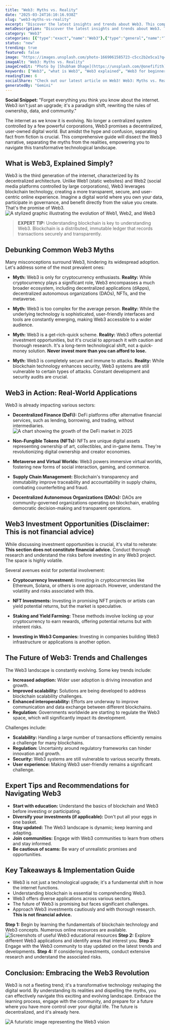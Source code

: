 ```yaml
---
title: "Web3: Myths vs. Reality"
date: "2025-03-24T16:10:16.938Z"
slug: "web3-myths-vs-reality"
excerpt: "Discover the latest insights and trends about Web3. This comprehensive guide covers everything you need to know about Web3 in 2025."
metaDescription: "Discover the latest insights and trends about Web3. This comprehensive guide covers everything you need to know about Web3 in 2025."
category: "Web3"
categories: [{"type":"exact","name":"Web3"},{"type":"general","name":"Technology"},{"type":"medium","name":"Software Engineering"},{"type":"specific","name":"Decentralized Applications"},{"type":"niche","name":"Smart Contract Security"}]
status: "new"
trending: true
featured: false
image: "https://images.unsplash.com/photo-1669061585723-c5cc2b2e5ca1?q=85&w=1200&fit=max&fm=webp&auto=compress"
imageAlt: "Web3: Myths vs. Reality"
imageCredit: "Photo by [Shubham Dhage](https://unsplash.com/@onefifith) on Unsplash"
keywords: ["Web3", "what is Web3", "Web3 explained", "Web3 for beginners", "Web3 investment opportunities", "best Web3 projects", "future of Web3", "Web3 blockchain technology", "how to invest in Web3", "Web3 cryptocurrency"]
readingTime: 6
socialShare: "Check out our latest article on Web3! Web3: Myths vs. Reality #Web3 #what is Web3 #Web3 explained"
generatedBy: "Gemini"
---
```




**Social Snippet:**  "Forget everything you think you know about the internet. Web3 isn't just an upgrade; it's a paradigm shift, rewriting the rules of ownership, data, and community."

The internet as we know it is evolving.  No longer a centralized system controlled by a few powerful corporations, Web3 promises a decentralized, user-owned digital world. But amidst the hype and confusion, separating fact from fiction is crucial. This comprehensive guide will dissect the Web3 narrative, separating the myths from the realities, empowering you to navigate this transformative technological landscape.

## What is Web3, Explained Simply?

Web3 is the third generation of the internet, characterized by its decentralized architecture.  Unlike Web1 (static websites) and Web2 (social media platforms controlled by large corporations), Web3 leverages blockchain technology, creating a more transparent, secure, and user-centric online experience.  Imagine a digital world where you own your data, participate in governance, and benefit directly from the value you create. That's the promise of Web3. ![A stylized graphic illustrating the evolution of Web1, Web2, and Web3](https://images.unsplash.com/photo-1669061585723-c5cc2b2e5ca1?q=85&w=1200&fit=max&fm=webp&auto=compress)

> **EXPERT TIP:** Understanding blockchain is key to understanding Web3.  Blockchain is a distributed, immutable ledger that records transactions securely and transparently.

## Debunking Common Web3 Myths

Many misconceptions surround Web3, hindering its widespread adoption. Let's address some of the most prevalent ones:

* **Myth:** Web3 is only for cryptocurrency enthusiasts.  **Reality:** While cryptocurrency plays a significant role, Web3 encompasses a much broader ecosystem, including decentralized applications (dApps), decentralized autonomous organizations (DAOs), NFTs, and the metaverse.

* **Myth:** Web3 is too complex for the average person.  **Reality:** While the underlying technology is sophisticated, user-friendly interfaces and tools are constantly emerging, making Web3 accessible to a wider audience.

* **Myth:** Web3 is a get-rich-quick scheme.  **Reality:**  Web3 offers potential investment opportunities, but it's crucial to approach it with caution and thorough research.  It's a long-term technological shift, not a quick-money solution.  **Never invest more than you can afford to lose.**

* **Myth:** Web3 is completely secure and immune to attacks.  **Reality:** While blockchain technology enhances security, Web3 systems are still vulnerable to certain types of attacks. Constant development and security audits are crucial.

## Web3 in Action: Real-World Applications

Web3 is already impacting various sectors:

* **Decentralized Finance (DeFi):** DeFi platforms offer alternative financial services, such as lending, borrowing, and trading, without intermediaries.  ![A chart showing the growth of the DeFi market in 2025](https://images.unsplash.com/photo-1660905419259-0eccba887eb3?q=85&w=1200&fit=max&fm=webp&auto=compress)

* **Non-Fungible Tokens (NFTs):** NFTs are unique digital assets representing ownership of art, collectibles, and in-game items. They're revolutionizing digital ownership and creator economies.

* **Metaverse and Virtual Worlds:** Web3 powers immersive virtual worlds, fostering new forms of social interaction, gaming, and commerce.

* **Supply Chain Management:** Blockchain's transparency and immutability improve traceability and accountability in supply chains, combating counterfeiting and fraud.

* **Decentralized Autonomous Organizations (DAOs):** DAOs are community-governed organizations operating on blockchain, enabling democratic decision-making and transparent operations.

##  Web3 Investment Opportunities (Disclaimer: This is not financial advice)

While discussing investment opportunities is crucial, it's vital to reiterate: **This section does not constitute financial advice.**  Conduct thorough research and understand the risks before investing in any Web3 project. The space is highly volatile.

Several avenues exist for potential involvement:

* **Cryptocurrency Investment:** Investing in cryptocurrencies like Ethereum, Solana, or others is one approach.  However, understand the volatility and risks associated with this.

* **NFT Investments:** Investing in promising NFT projects or artists can yield potential returns, but the market is speculative.

* **Staking and Yield Farming:**  These methods involve locking up your cryptocurrency to earn rewards, offering potential returns but with inherent risks.

* **Investing in Web3 Companies:**  Investing in companies building Web3 infrastructure or applications is another option.

## The Future of Web3: Trends and Challenges

The Web3 landscape is constantly evolving. Some key trends include:

* **Increased adoption:**  Wider user adoption is driving innovation and growth.
* **Improved scalability:**  Solutions are being developed to address blockchain scalability challenges.
* **Enhanced interoperability:**  Efforts are underway to improve communication and data exchange between different blockchains.
* **Regulation:**  Governments worldwide are starting to regulate the Web3 space, which will significantly impact its development.

Challenges include:

* **Scalability:**  Handling a large number of transactions efficiently remains a challenge for many blockchains.
* **Regulation:**  Uncertainty around regulatory frameworks can hinder innovation and growth.
* **Security:**  Web3 systems are still vulnerable to various security threats.
* **User experience:**  Making Web3 user-friendly remains a significant challenge.

##  Expert Tips and Recommendations for Navigating Web3

* **Start with education:**  Understand the basics of blockchain and Web3 before investing or participating.
* **Diversify your investments (if applicable):**  Don't put all your eggs in one basket.
* **Stay updated:**  The Web3 landscape is dynamic; keep learning and adapting.
* **Join communities:**  Engage with Web3 communities to learn from others and stay informed.
* **Be cautious of scams:**  Be wary of unrealistic promises and opportunities.

## Key Takeaways & Implementation Guide

* Web3 is not just a technological upgrade; it's a fundamental shift in how the internet functions.
* Understanding blockchain is essential to comprehending Web3.
* Web3 offers diverse applications across various sectors.
* The future of Web3 is promising but faces significant challenges.
* Approach Web3 investments cautiously and with thorough research.  **This is not financial advice.**

**Step 1:** Begin by learning the fundamentals of blockchain technology and Web3 concepts.  Numerous online resources are available. ![Screenshots of useful Web3 educational resources](https://images.unsplash.com/photo-1666816943145-bac390ca866c?q=85&w=1200&fit=max&fm=webp&auto=compress)
**Step 2:** Explore different Web3 applications and identify areas that interest you.
**Step 3:**  Engage with the Web3 community to stay updated on the latest trends and developments.
**Step 4:** If considering investments, conduct extensive research and understand the associated risks.

## Conclusion: Embracing the Web3 Revolution

Web3 is not a fleeting trend; it's a transformative technology reshaping the digital world. By understanding its realities and dispelling the myths, you can effectively navigate this exciting and evolving landscape.  Embrace the learning process, engage with the community, and prepare for a future where you have more control over your digital life.  The future is decentralized, and it's already here.

![A futuristic image representing the Web3 vision](https://images.unsplash.com/photo-1670269069776-a1337c703669?q=85&w=1200&fit=max&fm=webp&auto=compress)
